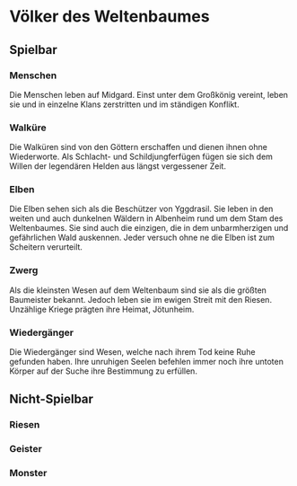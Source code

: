 # Völker des Weltenbaumes

## Spielbar

### Menschen
Die Menschen leben auf Midgard. Einst unter dem Großkönig vereint, leben sie und in einzelne Klans zerstritten und im ständigen Konflikt.

### Walküre
Die Walküren sind von den Göttern erschaffen und dienen ihnen ohne Wiederworte. Als Schlacht- und Schildjungferfügen fügen sie sich dem Willen der legendären Helden aus längst vergessener Zeit. 

### Elben
Die Elben sehen sich als die Beschützer von Yggdrasil. Sie leben in den weiten und auch dunkelnen Wäldern in Albenheim rund um dem Stam des Weltenbaumes. Sie sind auch die einzigen, die in dem unbarmherzigen und gefährlichen Wald auskennen. Jeder versuch ohne ne die Elben ist zum Scheitern verurteilt.

### Zwerg
Als die kleinsten Wesen auf dem Weltenbaum sind sie als die größten Baumeister bekannt. Jedoch leben sie im ewigen Streit mit den Riesen. Unzählige Kriege prägten ihre Heimat, Jötunheim.

### Wiedergänger
Die Wiedergänger sind Wesen, welche nach ihrem Tod keine Ruhe gefunden haben. Ihre unruhigen Seelen befehlen immer noch ihre untoten Körper auf der Suche ihre Bestimmung zu erfüllen.

## Nicht-Spielbar

### Riesen

### Geister

### Monster
